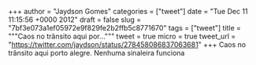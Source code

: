 
+++
author = "Jaydson Gomes"
categories = ["tweet"]
date = "Tue Dec 11 11:15:56 +0000 2012"
draft = false
slug = "7bf3e073a1ef05972e9f829fe2b2ffb5c8771670"
tags = ["tweet"]
title = """Caos no trânsito aqui por..."""
tweet = true
micro = true
tweet_url = "https://twitter.com/jaydson/status/278458086837063681"
+++
Caos no trânsito aqui porto alegre. Nenhuma sinaleira funciona
